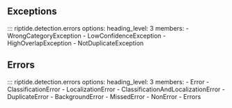 ## Exceptions
::: riptide.detection.errors
    options:
        heading_level: 3
        members:
        - WrongCategoryException
        - LowConfidenceException
        - HighOverlapException
        - NotDuplicateException

## Errors
::: riptide.detection.errors
    options:
        heading_level: 3
        members:
        - Error
        - ClassificationError
        - LocalizationError
        - ClassificationAndLocalizationError
        - DuplicateError
        - BackgroundError
        - MissedError
        - NonError
        - Errors
